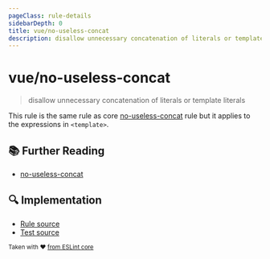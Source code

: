 ```yaml
---
pageClass: rule-details
sidebarDepth: 0
title: vue/no-useless-concat
description: disallow unnecessary concatenation of literals or template literals
---
```

# vue/no-useless-concat
> disallow unnecessary concatenation of literals or template literals

This rule is the same rule as core [no-useless-concat] rule but it applies to the expressions in `<template>`.

## :books: Further Reading

- [no-useless-concat]

[no-useless-concat]: https://eslint.org/docs/rules/no-useless-concat

## :mag: Implementation

- [Rule source](https://github.com/vuejs/eslint-plugin-vue/blob/master/lib/rules/no-useless-concat.js)
- [Test source](https://github.com/vuejs/eslint-plugin-vue/blob/master/tests/lib/rules/no-useless-concat.js)

<sup>Taken with ❤️ [from ESLint core](https://eslint.org/docs/rules/no-useless-concat)</sup>
